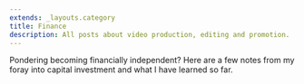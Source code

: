 ```yaml
---
extends: _layouts.category
title: Finance
description: All posts about video production, editing and promotion.
---
```


Pondering becoming financially independent? Here are a few notes from my foray into capital investment and what I have learned so far.
